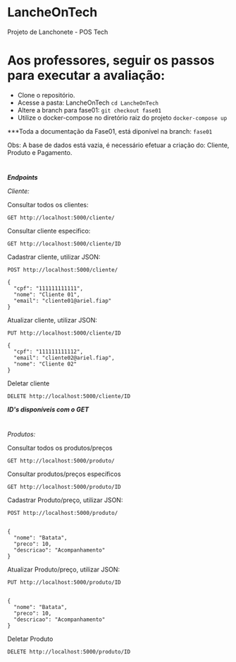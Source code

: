 # LancheOnTech
Projeto de Lanchonete - POS Tech

# Aos professores, seguir os passos para executar a avaliação:
- Clone o repositório.
- Acesse a pasta: LancheOnTech `cd LancheOnTech`
- Altere a branch para fase01: `git checkout fase01`
- Utilize o docker-compose no diretório raiz do projeto `docker-compose up`

***Toda a documentação da Fase01, está diponível na branch: `fase01`

Obs: A base de dados está vazia, é necessário efetuar a criação do: Cliente, Produto e Pagamento.

#

***Endpoints***

*Cliente:*

Consultar todos os clientes:

`GET http://localhost:5000/cliente/`

Consultar cliente especifico:

`GET http://localhost:5000/cliente/ID`

Cadastrar cliente, utilizar JSON: 

`POST http://localhost:5000/cliente/`

```
{
  "cpf": "111111111111",
  "nome": "Cliente 01",
  "email": "cliente01@ariel.fiap"
}
```

Atualizar cliente, utilizar JSON: 

`PUT http://localhost:5000/cliente/ID`

```
{
  "cpf": "111111111112",
  "email": "cliente02@ariel.fiap",
  "nome": "Cliente 02"
}
```

Deletar cliente

`DELETE http://localhost:5000/cliente/ID`

***ID's disponíveis com o GET***

#

*Produtos:*

Consultar todos os produtos/preços

`GET http://localhost:5000/produto/`

Consultar  produtos/preços específicos

`GET http://localhost:5000/produto/ID`

Cadastrar Produto/preço, utilizar JSON: 

`POST http://localhost:5000/produto/`

```

{
  "nome": "Batata",
  "preco": 10,
  "descricao": "Acompanhamento"
}

```

Atualizar Produto/preço, utilizar JSON: 

`PUT http://localhost:5000/produto/ID`

```

{
  "nome": "Batata",
  "preco": 10,
  "descricao": "Acompanhamento"
}

```

Deletar Produto

`DELETE http://localhost:5000/produto/ID`

#




